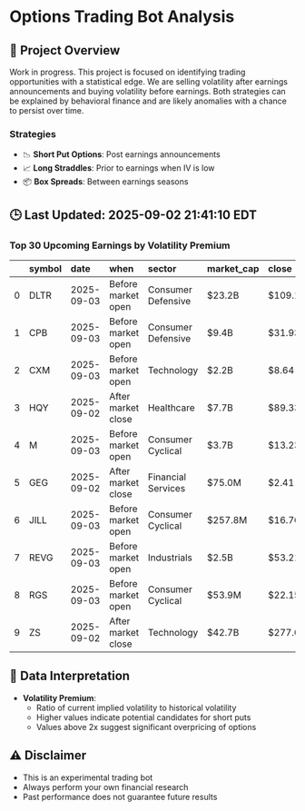 # Options Trading Bot Analysis

## 🚀 Project Overview
Work in progress. This project is focused on identifying trading opportunities with a statistical edge.
We are selling volatility after earnings announcements and buying volatility before earnings.
Both strategies can be explained by behavioral finance and are likely anomalies with a chance to persist over time.

### Strategies
- 📉 **Short Put Options**: Post earnings announcements
- 📈 **Long Straddles**: Prior to earnings when IV is low
- 📦 **Box Spreads**: Between earnings seasons

## 🕒 Last Updated: 2025-09-02 21:41:10 EDT

### Top 30 Upcoming Earnings by Volatility Premium

|    | symbol   | date       | when               | sector             | market_cap   | close   | hv_current   | iv_current   | vol_premium   |
|---:|:---------|:-----------|:-------------------|:-------------------|:-------------|:--------|:-------------|:-------------|:--------------|
|  0 | DLTR     | 2025-09-03 | Before market open | Consumer Defensive | $23.2B       | $109.17 | 17.27%       | 41.64%       | 2.41x         |
|  1 | CPB      | 2025-09-03 | Before market open | Consumer Defensive | $9.4B        | $31.93  | 24.52%       | 35.85%       | 1.46x         |
|  2 | CXM      | 2025-09-03 | Before market open | Technology         | $2.2B        | $8.64   | 41.36%       | 58.39%       | 1.41x         |
|  3 | HQY      | 2025-09-02 | After market close | Healthcare         | $7.7B        | $89.33  | 31.94%       | 43.52%       | 1.36x         |
|  4 | M        | 2025-09-03 | Before market open | Consumer Cyclical  | $3.7B        | $13.23  | 43.51%       | 54.37%       | 1.25x         |
|  5 | GEG      | 2025-09-02 | After market close | Financial Services | $75.0M       | $2.41   | nan%         | nan%         | nanx          |
|  6 | JILL     | 2025-09-03 | Before market open | Consumer Cyclical  | $257.8M      | $16.76  | nan%         | nan%         | nanx          |
|  7 | REVG     | 2025-09-03 | Before market open | Industrials        | $2.5B        | $53.21  | nan%         | nan%         | nanx          |
|  8 | RGS      | 2025-09-03 | Before market open | Consumer Cyclical  | $53.9M       | $22.15  | nan%         | nan%         | nanx          |
|  9 | ZS       | 2025-09-02 | After market close | Technology         | $42.7B       | $277.05 | nan%         | nan%         | nanx          |

## 📝 Data Interpretation

- **Volatility Premium**: 
  - Ratio of current implied volatility to historical volatility
  - Higher values indicate potential candidates for short puts
  - Values above 2x suggest significant overpricing of options

## ⚠️ Disclaimer
- This is an experimental trading bot
- Always perform your own financial research
- Past performance does not guarantee future results
